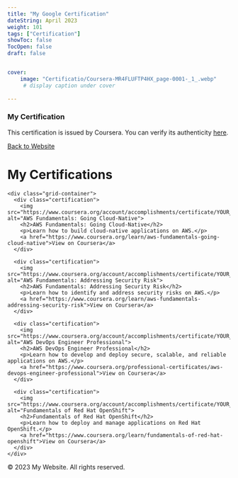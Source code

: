 ```yaml
---
title: "My Google Certification"
dateString: April 2023
weight: 101
tags: ["Certification"]
showToc: false
TocOpen: false
draft: false


cover:
    image: "Certificatio/Coursera-MR4FLUFTP4HX_page-0001-_1_.webp" 
     # display caption under cover
    
---
```

### My Certification

This certification is issued by Coursera. You can verify its authenticity [here](https://www.coursera.org/account/accomplishments/certificate/MR4FLUFTP4HX).


<!DOCTYPE html>
<html lang="en">
<head>
  <meta charset="UTF-8">
  <meta name="viewport" content="width=device-width, initial-scale=1.0">
  <title>My Certifications</title>
  <link rel="stylesheet" href="style.css">
</head>
<body>
  <nav>
    <a href="#">Back to Website</a>
  </nav>

  <main>
    <h1>My Certifications</h1>

    <div class="grid-container">
      <div class="certification">
        <img src="https://www.coursera.org/account/accomplishments/certificate/YOUR_CERTIFICATE_ID" alt="AWS Fundamentals: Going Cloud-Native">
        <h2>AWS Fundamentals: Going Cloud-Native</h2>
        <p>Learn how to build cloud-native applications on AWS.</p>
        <a href="https://www.coursera.org/learn/aws-fundamentals-going-cloud-native">View on Coursera</a>
      </div>

      <div class="certification">
        <img src="https://www.coursera.org/account/accomplishments/certificate/YOUR_CERTIFICATE_ID" alt="AWS Fundamentals: Addressing Security Risk">
        <h2>AWS Fundamentals: Addressing Security Risk</h2>
        <p>Learn how to identify and address security risks on AWS.</p>
        <a href="https://www.coursera.org/learn/aws-fundamentals-addressing-security-risk">View on Coursera</a>
      </div>

      <div class="certification">
        <img src="https://www.coursera.org/account/accomplishments/certificate/YOUR_CERTIFICATE_ID" alt="AWS DevOps Engineer Professional">
        <h2>AWS DevOps Engineer Professional</h2>
        <p>Learn how to develop and deploy secure, scalable, and reliable applications on AWS.</p>
        <a href="https://www.coursera.org/professional-certificates/aws-devops-engineer-professional">View on Coursera</a>
      </div>

      <div class="certification">
        <img src="https://www.coursera.org/account/accomplishments/certificate/YOUR_CERTIFICATE_ID" alt="Fundamentals of Red Hat OpenShift">
        <h2>Fundamentals of Red Hat OpenShift</h2>
        <p>Learn how to deploy and manage applications on Red Hat OpenShift.</p>
        <a href="https://www.coursera.org/learn/fundamentals-of-red-hat-openshift">View on Coursera</a>
      </div>
    </div>
  </main>

  <footer>
    <p>&copy; 2023 My Website. All rights reserved.</p>
  </footer>
</body
